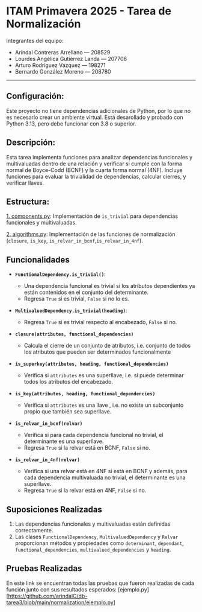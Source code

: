# ITAM Primavera 2025 - Tarea de Normalización
Integrantes del equipo: 
- Arindal Contreras Arrellano — 208529
- Lourdes Angélica Gutiérrez Landa — 207706
- Arturo Rodríguez Vázquez — 198271
- Bernardo González Moreno — 208780
---

## Configuración:

Este proyecto no tiene dependencias adicionales de Python, por lo que no es 
necesario crear un ambiente virtual. Está desarollado y probado con Python 3.13,
pero debe funcionar con 3.8 o superior.

## Descripción: 
Esta tarea implementa funciones para analizar dependencias funcionales y multivaluadas dentro de una relación y verificar si cumple con la forma normal de Boyce-Codd (BCNF) y la cuarta forma normal (4NF). Incluye funciones para evaluar la trivialidad de dependencias, calcular cierres, y verificar llaves.

## Estructura:
[1. components.py](https://github.com/arindalC/db-tarea3/blob/main/normalization/components.py): Implementación de `is_trivial` para dependencias funcionales y multivaluadas.

[2. algorithms.py](https://github.com/arindalC/db-tarea3/blob/main/normalization/algorithms.py): Implementación de las funciones de normalización (`closure`, `is_key`, `is_relvar_in_bcnf`,`is_relvar_in_4nf`).

## Funcionalidades

- **`FunctionalDependency.is_trivial()`**:
  - Una dependencia funcional es trivial si los atributos dependientes ya están contenidos en el conjunto del determinante.
  - Regresa `True` si es trivial, `False` si no lo es.
  
- **`MultivaluedDependency.is_trivial(heading)`**:
  - Regresa `True` si es trivial respecto al encabezado, `False` si no.

- **`closure(attributes, functional_dependencies)`**
  - Calcula el cierre de un conjunto de atributos, i.e. conjunto de todos los atributos que pueden ser determinados funcionalmente
 
- **`is_superkey(attributes, heading, functional_dependencies)`**
  - Verifica si `attributes` es una superllave, i.e. si puede determinar todos los atributos del encabezado.
 
- **`is_key(attributes, heading, functional_dependencies)`**
  - Verifica si `attributes` es una llave , i.e. no existe un subconjunto propio que también sea superllave.
 
- **`is_relvar_in_bcnf(relvar)`**
  - Verifica si para cada dependencia funcional no trivial, el determinante es una superllave.
  - Regresa `True` si la relvar está en BCNF, `False` si no.
 
- **`is_relvar_in_4nf(relvar)`**
  - Verifica si una relvar está en 4NF si está en BCNF y además, para cada dependencia multivaluada no trivial, el determinante es una superllave.
  - Regresa `True` si la relvar está en 4NF, `False` si no.

## Suposiciones Realizadas
1. Las dependencias funcionales y multivaluadas están definidas correctamente. 
2. Las clases `FunctionalDependency`, `MultivaluedDependency` y `Relvar` proporcionan métodos y propiedades como `determinant`, `dependant`, `functional_dependencies`, `multivalued_dependencies` y `heading`.

## Pruebas Realizadas
En este link se encuentran todas las pruebas que fueron realizadas de cada función junto con sus resultados esperados: 
[ejemplo.py][https://github.com/arindalC/db-tarea3/blob/main/normalization/ejemplo.py]






